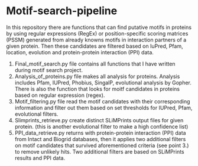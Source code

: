# Motif-search-pipeline

In this repository there are functions that can find putative motifs in proteins by using regular expressions (RegEx) or position-specific scoring matrices (PSSM) generated from already knowns motifs in interaction partners of a given protein. Then these candidates are filtered based on IuPred, Pfam, location, evolution and protein-protein interaction (PPI) data. 

1. Final_motif_search.py file contains all functions that I have written during motif search project.
2. Analysis_of_proteins.py file makes all analysis for proteins. Analysis includes Pfam, IUPred, Phobius, SingalP, evolutional analysis by Gopher. There is also the function that looks for moitf candidates in proteins based on regular expression (regex).
3. Motif_filtering.py file read the motif candidates with their corresponding information and filter out them based on set thresholds for IUPred, Pfam, evolutional filters.
4. Slimprints_retrieve.py create distinct SLiMPrints output files for given protein. (this is another evolutional filter to make a high confidence list)
5. PPI_data_retrieve.py returns with protein-protein interaction (PPI) data from Intact and Biogrid databases, then it applies two additional filters on motif candidates that survived aforementioned criteria (see point 3.) to remove unlikely hits. Two additional filters are based on SLiMPrints results and PPI data.
